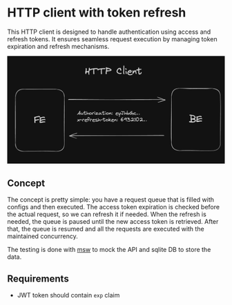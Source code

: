 # HTTP client with token refresh

This HTTP client is designed to handle authentication using access and refresh tokens. It ensures seamless request
execution by managing token expiration and refresh mechanisms.

![http client flow](./assets/http-client.png)

## Concept

The concept is pretty simple: you have a request queue that is filled with configs and then executed.
The access token expiration is checked before the actual request, so we can refresh it if needed.
When the refresh is needed, the queue is paused until the new access token is retrieved.
After that, the queue is resumed and all the requests are executed with the maintained concurrency.

The testing is done with [msw](https://mswjs.io/docs/getting-started/integrate/node) to mock the API and sqlite DB to
store the data.

## Requirements

- JWT token should contain `exp` claim
